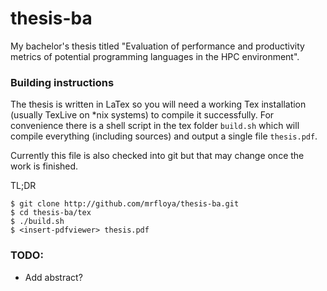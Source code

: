 # thesis-ba

My bachelor's thesis titled "Evaluation of performance and productivity metrics of
    potential programming languages in the HPC environment".

### Building instructions

The thesis is written in LaTex so you will need a working Tex installation (usually TexLive on *nix systems) to compile it successfully. For convenience there is a shell script in the tex folder `build.sh` which will compile everything (including sources) and output a single file `thesis.pdf`.

Currently this file is also checked into git but that may change once the work is finished.

TL;DR

    $ git clone http://github.com/mrfloya/thesis-ba.git
    $ cd thesis-ba/tex
    $ ./build.sh
    $ <insert-pdfviewer> thesis.pdf

### TODO:
- Add abstract?

